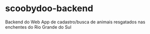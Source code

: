 # scoobydoo-backend
Backend do Web App de cadastro/busca de animais resgatados nas enchentes do Rio Grande do Sul
